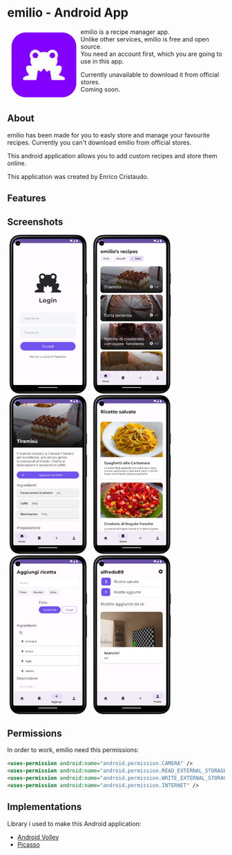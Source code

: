 # emilio - Android App
<img src="/readme/emilio-logo.svg" align="left"
width="150" hspace="10" vspace="10">

emilio is a recipe manager app. <br>
Unlike other services, emilio is free and open source. <br>
You need an account first, which you are going to use in this app. <br>

Currently unavailable to download it from official stores. <br>
Coming soon. <br> <br>
## About

emilio has been made for you to easly store and manage your favourite recipes.
Currently you can't download emilio from official stores.

This android application allows you to add custom recipes and store them online.

This application was created by Enrico Cristaudo.

## Features



## Screenshots

<div>
<a href="readme/login.png"><img src="/readme/login.png" width="180" hspace="5"></a>
<a href="readme/home.png"><img src="/readme/home.png" width="180" hspace="5"></a>
<a href="readme/recipe.png"><img src="/readme/recipe.png" width="180" hspace="5"></a>
<a href="readme/saved.png"><img src="/readme/saved.png" width="180" hspace="5"></a>
<a href="readme/add.png"><img src="/readme/add.png" width="180" hspace="5"></a>
<a href="readme/profile.png"><img src="/readme/profile.png" width="180" hspace="5"></a>

</div>

## Permissions

In order to work, emilio need this permissions:
```xml
<uses-permission android:name="android.permission.CAMERA" />
<uses-permission android:name="android.permission.READ_EXTERNAL_STORAGE" />
<uses-permission android:name="android.permission.WRITE_EXTERNAL_STORAGE" />
<uses-permission android:name="android.permission.INTERNET" />
```

## Implementations

Library i used to make this Android application:
- [Android Volley](https://google.github.io/volley/)
- [Picasso](https://square.github.io/picasso/)
